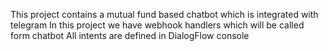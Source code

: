 This project contains a mutual fund based chatbot which is integrated with telegram
In this project we have webhook handlers which will be called form chatbot
All intents are defined in DialogFlow console
